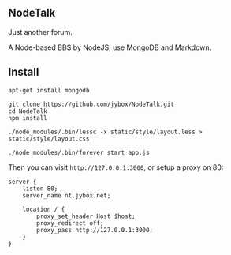 ## NodeTalk
Just another forum.

A Node-based BBS by NodeJS, use MongoDB and Markdown.

## Install

    apt-get install mongodb

    git clone https://github.com/jybox/NodeTalk.git
    cd NodeTalk
    npm install

    ./node_modules/.bin/lessc -x static/style/layout.less > static/style/layout.css

    ./node_modules/.bin/forever start app.js

Then you can visit `http://127.0.0.1:3000`, or setup a proxy on 80:

    server {
        listen 80;
        server_name nt.jybox.net;

        location / {
            proxy_set_header Host $host;
            proxy_redirect off;
            proxy_pass http://127.0.0.1:3000;
        }
    }
